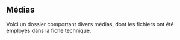 ## Médias
Voici un dossier comportant divers médias, dont les fichiers ont été employés dans la fiche technique. 
